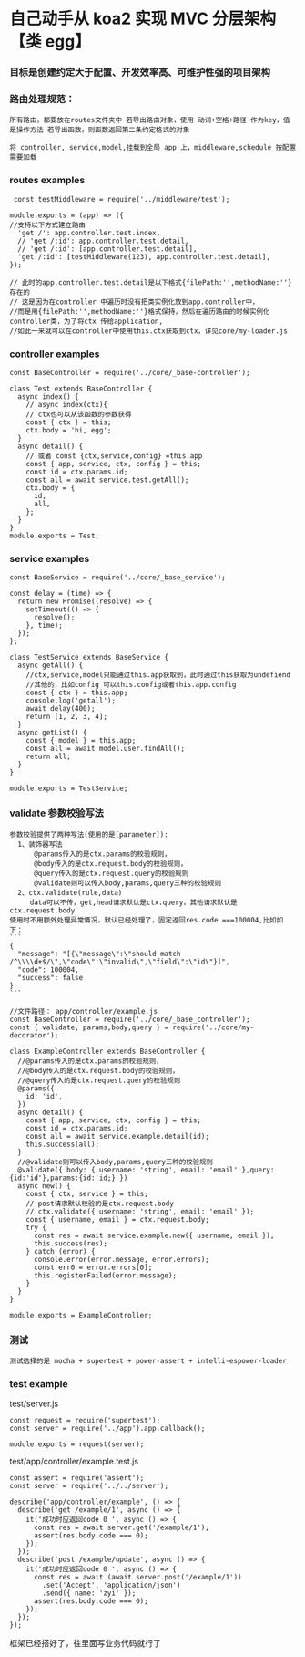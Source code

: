 <!--
 * @Author: zyi
 * @Date: 2020-05-07 15:30:19
 * @LastEditTime: 2020-05-07 15:31:07
 * @LastEditors: Please set LastEditors
 * @Description: In User Settings Edit
 * @FilePath: /my-mock-egg/readme.md
 -->

# 自己动手从 koa2 实现 MVC 分层架构 【类 egg】

### ⽬标是创建约定⼤于配置、开发效率⾼、可维护性强的项⽬架构

### 路由处理规范：

    所有路由，都要放在routes⽂件夹中 若导出路由对象，使⽤ 动词+空格+路径 作为key，值是操作⽅法 若导出函数，则函数返回第⼆条约定格式的对象

    将 controller, service,model,挂载到全局 app 上，middleware,schedule 按配置需要加载

### routes examples

```
 const testMiddleware = require('../middleware/test');

module.exports = (app) => ({
//支持以下方式建立路由
  'get /': app.controller.test.index,
  // 'get /:id': app.controller.test.detail,
  // 'get /:id': [app.controller.test.detail],
  'get /:id': [testMiddleware(123), app.controller.test.detail],
});

// 此时的app.controller.test.detail是以下格式{filePath:'',methodName:''}存在的
// 这是因为在controller 中遍历时没有把类实例化放到app.controller中，
//而是用{filePath:'',methodName:''}格式保持，然后在遍历路由的时候实例化controller类，为了将ctx 传给application,
//如此一来就可以在controller中使用this.ctx获取到ctx，详见core/my-loader.js

```

### controller examples

```
const BaseController = require('../core/_base-controller');

class Test extends BaseController {
  async index() {
    // async index(ctx){
    // ctx也可以从该函数的参数获得
    const { ctx } = this;
    ctx.body = 'hi, egg';
  }
  async detail() {
    // 或者 const {ctx,service,config} =this.app
    const { app, service, ctx, config } = this;
    const id = ctx.params.id;
    const all = await service.test.getAll();
    ctx.body = {
      id,
      all,
    };
  }
}
module.exports = Test;
```

### service examples

```
const BaseService = require('../core/_base_service');

const delay = (time) => {
  return new Promise((resolve) => {
    setTimeout(() => {
      resolve();
    }, time);
  });
};

class TestService extends BaseService {
  async getAll() {
    //ctx,service,model只能通过this.app获取到，此时通过this获取为undefiend
    //其他的，比如config 可以this.config或者this.app.config
    const { ctx } = this.app;
    console.log('getall');
    await delay(400);
    return [1, 2, 3, 4];
  }
  async getList() {
    const { model } = this.app;
    const all = await model.user.findAll();
    return all;
  }
}

module.exports = TestService;
```

### validate 参数校验写法

    参数校验提供了两种写法(使用的是[parameter]):
      1、装饰器写法
          @params传入的是ctx.params的校验规则，
          @body传入的是ctx.request.body的校验规则，
          @query传入的是ctx.request.query的校验规则
          @validate则可以传入body,params,query三种的校验规则
      2、ctx.validate(rule,data)
         data可以不传，get,head请求默认是ctx.query，其他请求默认是ctx.request.body
    使用时不用额外处理异常情况，默认已经处理了，固定返回res.code ===100004,比如如下：
    ```
    {
      "message": "[{\"message\":\"should match /^\\\\d+$/\",\"code\":\"invalid\",\"field\":\"id\"}]",
      "code": 100004,
      "success": false
    }
    ```

```
//文件路径： app/controller/example.js
const BaseController = require('../core/_base_controller');
const { validate, params,body,query } = require('../core/my-decorator');

class ExampleController extends BaseController {
  //@params传入的是ctx.params的校验规则，
  //@body传入的是ctx.request.body的校验规则，
  //@query传入的是ctx.request.query的校验规则
  @params({
    id: 'id',
  })
  async detail() {
    const { app, service, ctx, config } = this;
    const id = ctx.params.id;
    const all = await service.example.detail(id);
    this.success(all);
  }
  //@validate则可以传入body,params,query三种的校验规则
  @validate({ body: { username: 'string', email: 'email' },query:{id:'id'},params:{id:'id;} })
  async new() {
    const { ctx, service } = this;
    // post请求默认校验的是ctx.request.body
    // ctx.validate({ username: 'string', email: 'email' });
    const { username, email } = ctx.request.body;
    try {
      const res = await service.example.new({ username, email });
      this.success(res);
    } catch (error) {
      console.error(error.message, error.errors);
      const err0 = error.errors[0];
      this.registerFailed(error.message);
    }
  }
}

module.exports = ExampleController;
```

### 测试

    测试选择的是 mocha + supertest + power-assert + intelli-espower-loader

### test example

test/server.js

```
const request = require('supertest');
const server = require('../app').app.callback();

module.exports = request(server);

```

test/app/controller/example.test.js

```
const assert = require('assert');
const server = require('../../server');

describe('app/controller/example', () => {
  describe('get /example/1', async () => {
    it('成功时应返回code 0 ', async () => {
      const res = await server.get('/example/1');
      assert(res.body.code === 0);
    });
  });
  describe('post /example/update', async () => {
    it('成功时应返回code 0 ', async () => {
      const res = await (await server.post('/example/1'))
        .set('Accept', 'application/json')
        .send({ name: 'zyi' });
      assert(res.body.code === 0);
    });
  });
});

```

框架已经搭好了，往里面写业务代码就行了
